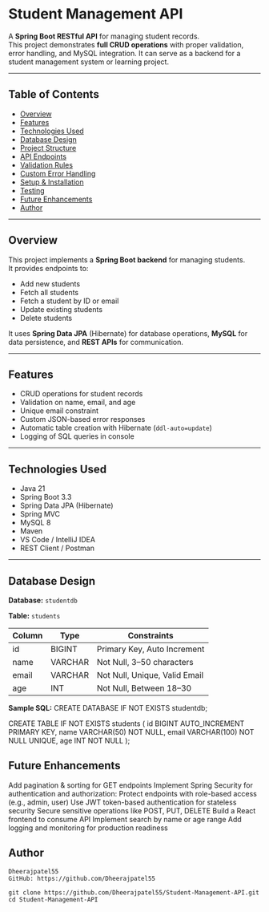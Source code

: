 # Student Management API

A **Spring Boot RESTful API** for managing student records.  
This project demonstrates **full CRUD operations** with proper validation, error handling, and MySQL integration. It can serve as a backend for a student management system or learning project.

---

## **Table of Contents**

- [Overview](#overview)  
- [Features](#features)  
- [Technologies Used](#technologies-used)  
- [Database Design](#database-design)  
- [Project Structure](#project-structure)  
- [API Endpoints](#api-endpoints)  
- [Validation Rules](#validation-rules)  
- [Custom Error Handling](#custom-error-handling)  
- [Setup & Installation](#setup--installation)  
- [Testing](#testing)  
- [Future Enhancements](#future-enhancements)  
- [Author](#author)  

---

## **Overview**

This project implements a **Spring Boot backend** for managing students.  
It provides endpoints to:

- Add new students  
- Fetch all students  
- Fetch a student by ID or email  
- Update existing students  
- Delete students  

It uses **Spring Data JPA** (Hibernate) for database operations, **MySQL** for data persistence, and **REST APIs** for communication.  

---

## **Features**

- CRUD operations for student records  
- Validation on name, email, and age  
- Unique email constraint  
- Custom JSON-based error responses  
- Automatic table creation with Hibernate (`ddl-auto=update`)  
- Logging of SQL queries in console  

---

## **Technologies Used**

- Java 21  
- Spring Boot 3.3
- Spring Data JPA (Hibernate)
- Spring MVC
- MySQL 8  
- Maven  
- VS Code / IntelliJ IDEA  
- REST Client / Postman  

---

## **Database Design**

**Database:** `studentdb`  

**Table:** `students`

| Column | Type        | Constraints                       |
|--------|------------|-----------------------------------|
| id     | BIGINT     | Primary Key, Auto Increment        |
| name   | VARCHAR    | Not Null, 3–50 characters         |
| email  | VARCHAR    | Not Null, Unique, Valid Email     |
| age    | INT        | Not Null, Between 18–30           |

**Sample SQL:**
CREATE DATABASE IF NOT EXISTS studentdb;

CREATE TABLE IF NOT EXISTS students (
    id BIGINT AUTO_INCREMENT PRIMARY KEY,
    name VARCHAR(50) NOT NULL,
    email VARCHAR(100) NOT NULL UNIQUE,
    age INT NOT NULL
);
## **Future Enhancements**

Add pagination & sorting for GET endpoints
Implement Spring Security for authentication and authorization:
Protect endpoints with role-based access (e.g., admin, user)
Use JWT token-based authentication for stateless security
Secure sensitive operations like POST, PUT, DELETE
Build a React frontend to consume API
Implement search by name or age range
Add logging and monitoring for production readiness

## Author

```text
Dheerajpatel55
GitHub: https://github.com/Dheerajpatel55

git clone https://github.com/Dheerajpatel55/Student-Management-API.git
cd Student-Management-API


